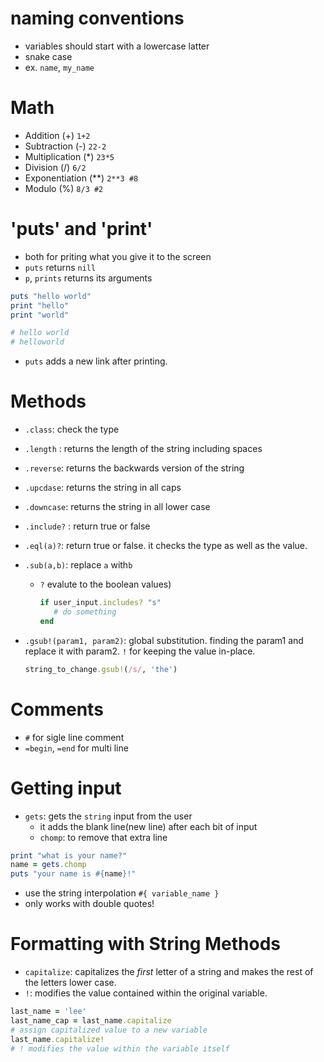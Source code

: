 # naming conventions

- variables should start with a lowercase latter
- snake case
- ex. ```name```, ```my_name```

# Math

- Addition (+) ```1+2```
- Subtraction (-) ```22-2```
- Multiplication (*) ```23*5```
- Division (/) ```6/2```
- Exponentiation (**) ```2**3 #8```
- Modulo (%) ```8/3 #2```

# 'puts' and 'print'

- both for priting what you give it to the screen
- ```puts``` returns ```nill```
- ```p```, ```prints``` returns its arguments

 ```rb
puts "hello world"
print "hello"
print "world"

# hello world
# helloworld
```

- ```puts``` adds a new link after printing.

# Methods

- ```.class```: check the type
- ```.length``` : returns the length of the string including spaces
- ```.reverse```: returns the backwards version of the string
- ```.upcdase```: returns the string in all caps
- ```.downcase```: returns the string in all lower case
- ```.include?``` : return true or false
- ```.eql(a)?```: return true or false. it checks the type as well as the value.
- ```.sub(a,b)```: replace ```a``` with```b```
  - ```?``` evalute to the boolean values)

     ```rb
    if user_input.includes? "s"
        # do something
    end
    ```

- ```.gsub!(param1, param2)```: global substitution. finding the param1 and replace it with param2. ```!``` for keeping the value in-place.

   ```rb
   string_to_change.gsub!(/s/, 'the')
    ```

# Comments

- ```#``` for sigle line comment
- ```=begin```,  ```=end``` for multi line

# Getting input

- ```gets```: gets the ```string``` input from the user
  - it adds the blank line(new line) after each bit of input
  - ```chomp```: to remove that extra line

```rb
print "what is your name?"
name = gets.chomp
puts "your name is #{name}!"
```

- use the string interpolation ```#{ variable_name }```
- only works with double quotes!

# Formatting with String Methods

- ```capitalize```: capitalizes the *first* letter of a string and makes the rest of the letters lower case.
- ```!```: modifies the value contained within the original variable.

```rb
last_name = 'lee'
last_name_cap = last_name.capitalize
# assign capitalized value to a new variable
last_name.capitalize! 
# ! modifies the value within the variable itself
```
